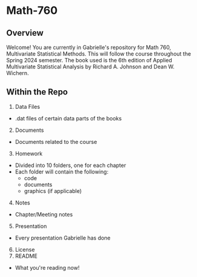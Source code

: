 # Math-760
## Overview
Welcome! You are currently in Gabrielle's repository for Math 760, Multivariate Statistical Methods. This will follow the course throughout the Spring 2024 semester. The book used is the 6th edition of Applied Multivariate Statistical Analysis by Richard A. Johnson and Dean W. Wichern.
## Within the Repo
1. Data Files
  - .dat files of certain data parts of the books
2. Documents
  - Documents related to the course
3. Homework
  - Divided into 10 folders, one for each chapter
  - Each folder will contain the following:
	- code
	- documents
	- graphics (if applicable)
4. Notes
  - Chapter/Meeting notes
5. Presentation
  - Every presentation Gabrielle has done
6. License
7. README
  - What you're reading now!